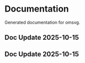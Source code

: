 # Documentation

Generated documentation for omsvg.

## Doc Update 2025-10-15

## Doc Update 2025-10-15
